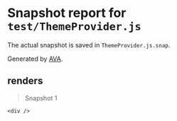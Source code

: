 # Snapshot report for `test/ThemeProvider.js`

The actual snapshot is saved in `ThemeProvider.js.snap`.

Generated by [AVA](https://ava.li).

## renders

> Snapshot 1

    <div />
